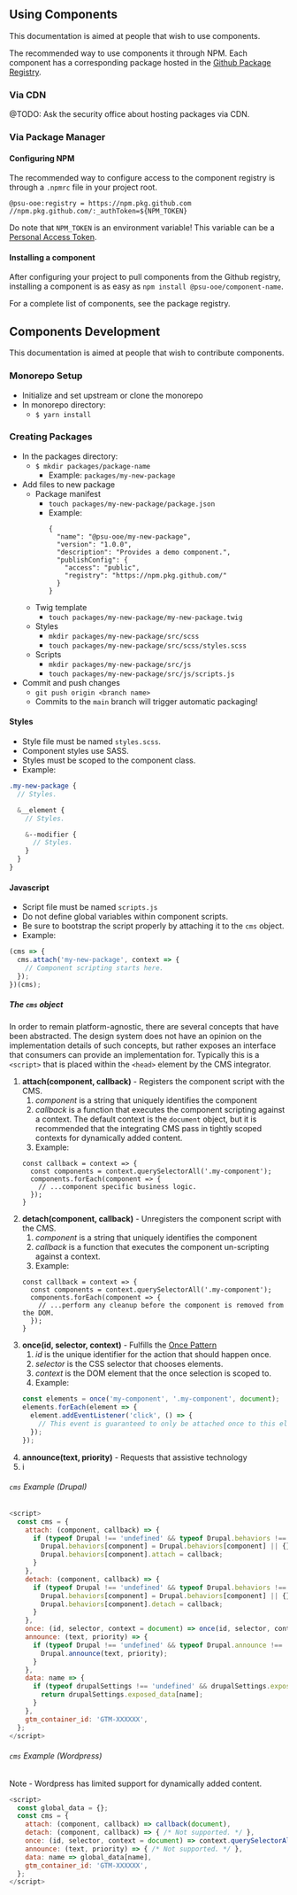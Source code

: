 ## Using Components
This documentation is aimed at people that wish to use components.

The recommended way to use components it through NPM. Each component has a
corresponding package hosted in the [Github Package Registry](https://github.com/orgs/PSU-OOE/packages?repo_name=components).

### Via CDN
@TODO: Ask the security office about hosting packages via CDN.

### Via Package Manager
#### Configuring NPM
The recommended way to configure access to the component registry is through
a `.npmrc` file in your project root.
```text
@psu-ooe:registry = https://npm.pkg.github.com
//npm.pkg.github.com/:_authToken=${NPM_TOKEN}
```
Do note that `NPM_TOKEN` is an environment variable! This variable can be a
[Personal Access Token](https://docs.github.com/en/authentication/keeping-your-account-and-data-secure/managing-your-personal-access-tokens).
#### Installing a component
After configuring your project to pull components from the Github registry,
installing a component is as easy as `npm install @psu-ooe/component-name`.

For a complete list of components, see the package registry.

## Components Development
This documentation is aimed at people that wish to contribute components.

### Monorepo Setup
- Initialize and set upstream or clone the monorepo
- In monorepo directory:
	- `$ yarn install`

### Creating Packages
- In the packages directory:
  - `$ mkdir packages/package-name`
    - Example: `packages/my-new-package`
- Add files to new package
  - Package manifest
    - `touch packages/my-new-package/package.json`
    - Example:
      ```
      {
        "name": "@psu-ooe/my-new-package",
        "version": "1.0.0",
        "description": "Provides a demo component.",
        "publishConfig": {
          "access": "public",
          "registry": "https://npm.pkg.github.com/"
        }
      }
      ```
  - Twig template
    - `touch packages/my-new-package/my-new-package.twig`
  - Styles
    - `mkdir packages/my-new-package/src/scss`
    - `touch packages/my-new-package/src/scss/styles.scss`
  - Scripts
    - `mkdir packages/my-new-package/src/js`
    - `touch packages/my-new-package/src/js/scripts.js`
- Commit and push changes
  - `git push origin <branch name>`
  - Commits to the `main` branch will trigger automatic packaging!
#### Styles
- Style file must be named `styles.scss`.
- Component styles use SASS.
- Styles must be scoped to the component class.
- Example:
```scss
.my-new-package {
  // Styles.

  &__element {
    // Styles.

    &--modifier {
      // Styles.
    }
  }
}
```
#### Javascript
- Script file must be named `scripts.js`
- Do not define global variables within component scripts.
- Be sure to bootstrap the script properly by attaching it to the `cms` object.
- Example:
```js
(cms => {
  cms.attach('my-new-package', context => {
    // Component scripting starts here.
  });
})(cms);
```
##### The `cms` object
In order to remain platform-agnostic, there are several concepts that have been
abstracted. The design system does not have an opinion on the implementation
details of such concepts, but rather exposes an interface that consumers can
provide an implementation for. Typically this is a `<script>` that is placed
within the `<head>` element by the CMS integrator.
1. **attach(component, callback)** - Registers the component script with the CMS.
    1. _component_ is a string that uniquely identifies the component
    2. _callback_ is a function that executes the component scripting against a
      context. The default context is the `document` object, but it is
      recommended that the integrating CMS pass in tightly scoped contexts for
      dynamically added content.
    3. Example:
   ```
   const callback = context => {
     const components = context.querySelectorAll('.my-component');
     components.forEach(component => {
       // ...component specific business logic.
     });
   }
   ```
2. **detach(component, callback)** - Unregisters the component script with the CMS.
    1. _component_ is a string that uniquely identifies the component
    2. _callback_ is a function that executes the component un-scripting
       against a context.
    3. Example:
   ```
   const callback = context => {
     const components = context.querySelectorAll('.my-component');
     components.forEach(component => {
       // ...perform any cleanup before the component is removed from the DOM.
     });
   }
   ```
3. **once(id, selector, context)** - Fulfills the [Once Pattern](https://medium.com/@ianaya89/javascript-once-pattern-89b8a4f04245)
    1. _id_ is the unique identifier for the action that should happen once.
    2. _selector_ is the CSS selector that chooses elements.
    3. _context_ is the DOM element that the once selection is scoped to.
    4. Example:
    ```js
    const elements = once('my-component', '.my-component', document);
    elements.forEach(element => {
      element.addEventListener('click', () => {
        // This event is guaranteed to only be attached once to this element.
      });
    });
    ``` 
4. **announce(text, priority)** - Requests that assistive technology 
5. i
###### `cms` Example (Drupal)
```js
<script>
  const cms = {
    attach: (component, callback) => {
      if (typeof Drupal !== 'undefined' && typeof Drupal.behaviors !== 'undefined') {
        Drupal.behaviors[component] = Drupal.behaviors[component] || {};
        Drupal.behaviors[component].attach = callback;
      }
    },
    detach: (component, callback) => {
      if (typeof Drupal !== 'undefined' && typeof Drupal.behaviors !== 'undefined') {
        Drupal.behaviors[component] = Drupal.behaviors[component] || {};
        Drupal.behaviors[component].detach = callback;
      }
    },
    once: (id, selector, context = document) => once(id, selector, context),
    announce: (text, priority) => {
      if (typeof Drupal !== 'undefined' && typeof Drupal.announce !== 'undefined') {
        Drupal.announce(text, priority);
      }
    },
    data: name => {
      if (typeof drupalSettings !== 'undefined' && drupalSettings.exposed_data !== 'undefined') {
        return drupalSettings.exposed_data[name];
      }
    },
    gtm_container_id: 'GTM-XXXXXX',
  };
</script>
```

###### `cms` Example (Wordpress)
Note - Wordpress has limited support for dynamically added content.
```js
<script>
  const global_data = {};
  const cms = {
    attach: (component, callback) => callback(document),
    detach: (component, callback) => { /* Not supported. */ },
    once: (id, selector, context = document) => context.querySelectorAll(selector),
    announce: (text, priority) => { /* Not supported. */ },
    data: name => global_data[name],
    gtm_container_id: 'GTM-XXXXXX',
  };
</script>
```
